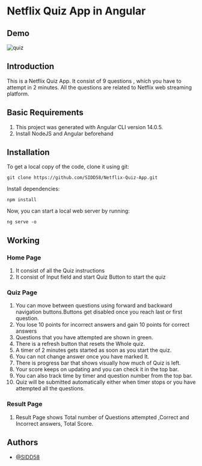 
# Netflix Quiz App in Angular



 


## Demo

![quiz](https://user-images.githubusercontent.com/42698210/182989605-22c8b0d9-d4eb-42b6-bdf3-8dc4d59810a7.gif)


## Introduction
This is a Netflix Quiz App. It consist of 9 questions , which you have to attempt in 2 minutes. All the questions are related to Netflix web streaming platform.





## Basic Requirements

1. This project was generated with Angular CLI version 14.0.5.
1. Install NodeJS and Angular beforehand

## Installation

To get a local copy of the code, clone it using git:
```
git clone https://github.com/SIDD58/Netflix-Quiz-App.git
```
Install dependencies:
```
npm install
```
Now, you can start a local web server by running:
```
ng serve -o
```



## Working 
### Home Page
1. It consist of all the Quiz instructions 
1. It consist of Input field and start Quiz Button to start the quiz 
### Quiz Page 
1. You can move between questions using forward and backward navigation buttons.Buttons get disabled once you reach last or first question.
1. You lose 10 points for incorrect answers and gain 10 points for correct answers 
1. Questions that you have attempted are shown in green.
1. There is a refresh button that resets the Whole quiz. 
1. A timer of 2 minutes gets started as soon as you start the quiz.
1. You can not change answer once you have marked It.
1. There is progress bar that shows visually how much of Quiz is left.
1. Your score keeps on updating and you can check it in the top bar.
1. You can also track time by timer and question number from the top bar.
1. Quiz will be submitted automatically either when timer  stops or you have attempted all the questions.
### Result Page
1. Result Page shows Total number of Questions attempted ,Correct and Incorrect answers, Total Score.


## Authors

- [@SIDD58](https://github.com/SIDD58)


